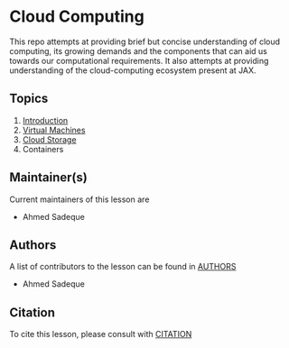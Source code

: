 # Cloud Computing
This repo attempts at providing brief but concise understanding of cloud computing, its growing demands and the components that can aid us towards our computational requirements. It also attempts at providing understanding of the cloud-computing ecosystem present at JAX.

## Topics
1. [Introduction](https://github.com/TheJacksonLaboratory/cloud-computing-for-genomics/blob/gh-pages/docs/Introduction.md)
2. [Virtual Machines](https://github.com/TheJacksonLaboratory/cloud-computing-for-genomics/blob/gh-pages/docs/VirtualMachines.md)
3. [Cloud Storage](https://github.com/TheJacksonLaboratory/cloud-computing-for-genomics/blob/gh-pages/docs/CloudStorage.md)
4. Containers


## Maintainer(s)

Current maintainers of this lesson are 
* Ahmed Sadeque


## Authors

A list of contributors to the lesson can be found in [AUTHORS](AUTHORS)
* Ahmed Sadeque

## Citation

To cite this lesson, please consult with [CITATION](CITATION)

[lesson-example]: https://carpentries.github.io/lesson-example
